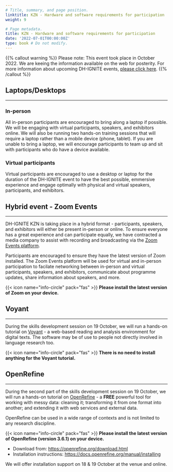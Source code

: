 ```yaml
---
# Title, summary, and page position.
linktitle: KZN - Hardware and software requirements for participation
weight: 9

# Page metadata.
title: KZN - Hardware and software requirements for participation
date: '2022-07-01T00:00:00Z'
type: book # Do not modify.
---
```


{{% callout warning %}}
Please note: This event took place in October 2022. We are keeing the information available on the web for posterity.
For more information about upcoming DH-IGNITE events, [please click here](../../#event).
{{% /callout %}}


## Laptops/Desktops
---

### In-person

All in-person participants are encouraged to bring along a laptop if possible. We will be engaging with virtual participants, speakers, and exhibitors online. We will also be running two hands-on training sessions that will require a laptop rather than a mobile device (phone, tablet). If you are unable to bring a laptop, we will encourage participants to team up and sit with participants who do have a device available.

### Virtual participants

Virtual participants are encouraged to use a desktop or laptop for the duration of the DH-IGNITE event to have the best possible, emmersive experience and engage optimally with physical and virtual speakers, participants, and exhibitors.


## Hybrid event - Zoom Events
---

DH-IGNITE KZN is taking place in a hybrid format - participants, speakers, and exhibitors will either be present in-person or online. To ensure everyone has a great experience and can participate equally, we have contracted a media company to assist with recording and broadcasting via the [Zoom Events platform](../).

Participants are encouraged to ensure they have the latest version of Zoom installed. The Zoom Events platform will be used for virtual and in-person participation to facilate networking between in-person and virtual participants, speakers, and exhibitors, communicate about programme updates, share information about speakers, and more.

{{< icon name="info-circle" pack="fas" >}} __Please install the latest version of Zoom on your device.__

## Voyant
---

During the skills development session on 19 October, we will run a hands-on tutorial on [Voyant](https://voyant-tools.org/) - a web-based reading and analysis environment for digital texts. The software may be of use to people not directly involved in language research too.

{{< icon name="info-circle" pack="fas" >}} __There is no need to install anything for the Voyant tutorial.__

## OpenRefine
---

During the second part of the skills development session on 19 October, we will run a hands-on tutorial on [OpenRefine](https://openrefine.org/) - a __FREE__ powerful tool for working with messy data: cleaning it; transforming it from one format into another; and extending it with web services and external data.


OpenRefine can be used in a wide range of contexts and is not limited to any research discipline. 

{{< icon name="info-circle" pack="fas" >}} __Please install the latest version of OpenRefine (version 3.6.1) on your device.__

- Download from: https://openrefine.org/download.html
- Installation instructions: https://docs.openrefine.org/manual/installing

We will offer installation support on 18 & 19 October at the venue and online.
